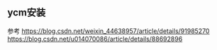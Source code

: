 ## ycm安装
参考 https://blog.csdn.net/weixin_44638957/article/details/91985270
	https://blog.csdn.net/u014070086/article/details/88692896
	
